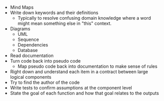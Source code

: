
- Mind Maps
- Write down keywords and their definitions 
  - Typically to resolve confusing domain knowledge where a word might mean something else in "this" context. 
- Diagrams 
  - UML
  - Sequence
  - Dependencies
  - Database
- Read documentation
- Turn code back into pseudo code
  - Map pseudo code back into documentation to make sense of rules
- Right down and understand each item in a contract between large logical components
- Try to find the author of the code
- Write tests to confirm assumptions at the component level
- State the goal of each function and how that goal relates to the outputs
